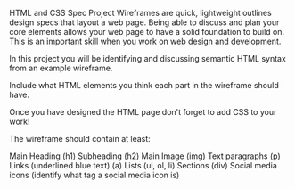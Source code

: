 HTML and CSS Spec Project
Wireframes are quick, lightweight outlines design specs that layout a web page. Being able to discuss and plan your core elements allows your web page to have a solid foundation to build on. This is an important skill when you work on web design and development.

In this project you will be identifying and discussing semantic HTML syntax from an example wireframe.

Include what HTML elements you think each part in the wireframe should have.

Once you have designed the HTML page don't forget to add CSS to your work!

The wireframe should contain at least:

Main Heading (h1)
Subheading (h2)
Main Image (img)
Text paragraphs (p)
Links (underlined blue text) (a)
Lists (ul, ol, li)
Sections (div)
Social media icons (identify what tag a social media icon is)
